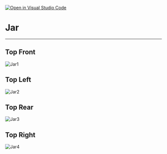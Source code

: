 [![Open in Visual Studio Code](https://classroom.github.com/assets/open-in-vscode-f059dc9a6f8d3a56e377f745f24479a46679e63a5d9fe6f495e02850cd0d8118.svg)](https://classroom.github.com/online_ide?assignment_repo_id=5691073&assignment_repo_type=AssignmentRepo)
# Jar
---
## Top Front
![Jar1](img/1.jpg)
## Top Left
![Jar2](img/2.jpg)
## Top Rear
![Jar3](img/3.jpg)
## Top Right
![Jar4](img/4.jpg)
